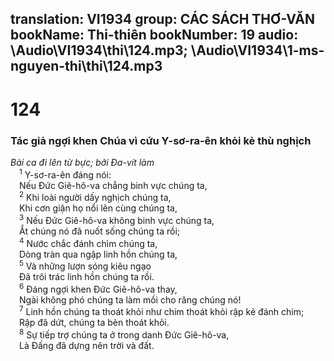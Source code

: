 translation: VI1934
group: CÁC SÁCH THƠ-VĂN
bookName: Thi-thiên 
bookNumber: 19
audio: \Audio\VI1934\thi\124.mp3; \Audio\VI1934\1-ms-nguyen-thi\thi\124.mp3
-------

<div class="title"><h1>124</h1><h3>Tác giả ngợi khen Chúa vì cứu Y-sơ-ra-ên khỏi kẻ thù nghịch</h3><i>Bài ca đi lên từ bực; bởi Đa-vít làm</i></div>
<span class="verse thi_124_1"> <sup>1</sup> Y-sơ-ra-ên đáng nói: <br/> Nếu Đức Giê-hô-va chẳng binh vực chúng ta, <br/></span>
<span class="verse thi_124_2"> <sup>2</sup> Khi loài người dấy nghịch chúng ta, <br/> Khi cơn giận họ nổi lên cùng chúng ta, <br/></span>
<span class="verse thi_124_3"> <sup>3</sup> Nếu Đức Giê-hô-va không binh vực chúng ta, <br/> Ắt chúng nó đã nuốt sống chúng ta rồi; <br/></span>
<span class="verse thi_124_4"> <sup>4</sup> Nước chắc đánh chìm chúng ta, <br/> Dòng tràn qua ngập linh hồn chúng ta, <br/></span>
<span class="verse thi_124_5"> <sup>5</sup> Và những lượn sóng kiêu ngạo <br/> Đã trôi trác linh hồn chúng ta rồi. <br/></span>
<span class="verse thi_124_6"> <sup>6</sup> Đáng ngợi khen Đức Giê-hô-va thay, <br/> Ngài không phó chúng ta làm mồi cho răng chúng nó! <br/></span>
<span class="verse thi_124_7"> <sup>7</sup> Linh hồn chúng ta thoát khỏi như chim thoát khỏi rập kẻ đánh chim; <br/> Rập đã dứt, chúng ta bèn thoát khỏi. <br/></span>
<span class="verse thi_124_8"> <sup>8</sup> Sự tiếp trợ chúng ta ở trong danh Đức Giê-hô-va, <br/> Là Đấng đã dựng nên trời và đất. <br/></span>
